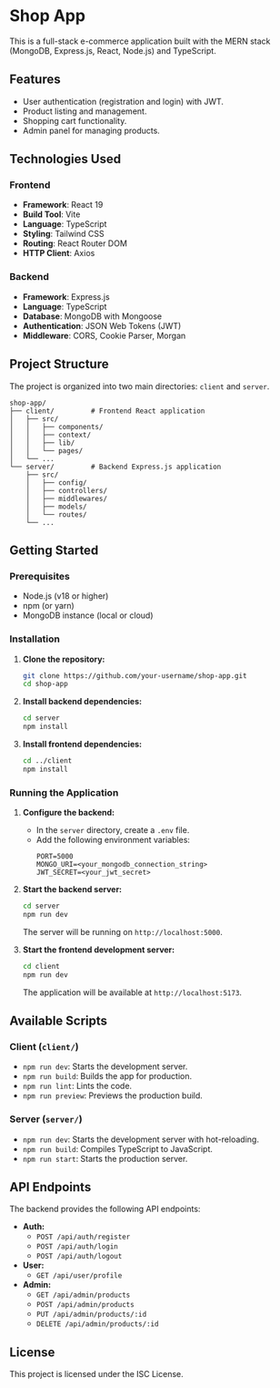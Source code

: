 
# Shop App

This is a full-stack e-commerce application built with the MERN stack (MongoDB, Express.js, React, Node.js) and TypeScript.

## Features

*   User authentication (registration and login) with JWT.
*   Product listing and management.
*   Shopping cart functionality.
*   Admin panel for managing products.

## Technologies Used

### Frontend

*   **Framework**: React 19
*   **Build Tool**: Vite
*   **Language**: TypeScript
*   **Styling**: Tailwind CSS
*   **Routing**: React Router DOM
*   **HTTP Client**: Axios

### Backend

*   **Framework**: Express.js
*   **Language**: TypeScript
*   **Database**: MongoDB with Mongoose
*   **Authentication**: JSON Web Tokens (JWT)
*   **Middleware**: CORS, Cookie Parser, Morgan

## Project Structure

The project is organized into two main directories: `client` and `server`.

```
shop-app/
├── client/         # Frontend React application
│   ├── src/
│   │   ├── components/
│   │   ├── context/
│   │   ├── lib/
│   │   └── pages/
│   └── ...
└── server/         # Backend Express.js application
    ├── src/
    │   ├── config/
    │   ├── controllers/
    │   ├── middlewares/
    │   ├── models/
    │   └── routes/
    └── ...
```

## Getting Started

### Prerequisites

*   Node.js (v18 or higher)
*   npm (or yarn)
*   MongoDB instance (local or cloud)

### Installation

1.  **Clone the repository:**
    ```bash
    git clone https://github.com/your-username/shop-app.git
    cd shop-app
    ```

2.  **Install backend dependencies:**
    ```bash
    cd server
    npm install
    ```

3.  **Install frontend dependencies:**
    ```bash
    cd ../client
    npm install
    ```

### Running the Application

1.  **Configure the backend:**
    *   In the `server` directory, create a `.env` file.
    *   Add the following environment variables:
        ```
        PORT=5000
        MONGO_URI=<your_mongodb_connection_string>
        JWT_SECRET=<your_jwt_secret>
        ```

2.  **Start the backend server:**
    ```bash
    cd server
    npm run dev
    ```
    The server will be running on `http://localhost:5000`.

3.  **Start the frontend development server:**
    ```bash
    cd client
    npm run dev
    ```
    The application will be available at `http://localhost:5173`.

## Available Scripts

### Client (`client/`)

*   `npm run dev`: Starts the development server.
*   `npm run build`: Builds the app for production.
*   `npm run lint`: Lints the code.
*   `npm run preview`: Previews the production build.

### Server (`server/`)

*   `npm run dev`: Starts the development server with hot-reloading.
*   `npm run build`: Compiles TypeScript to JavaScript.
*   `npm run start`: Starts the production server.

## API Endpoints

The backend provides the following API endpoints:

*   **Auth:**
    *   `POST /api/auth/register`
    *   `POST /api/auth/login`
    *   `POST /api/auth/logout`
*   **User:**
    *   `GET /api/user/profile`
*   **Admin:**
    *   `GET /api/admin/products`
    *   `POST /api/admin/products`
    *   `PUT /api/admin/products/:id`
    *   `DELETE /api/admin/products/:id`

## License

This project is licensed under the ISC License.
